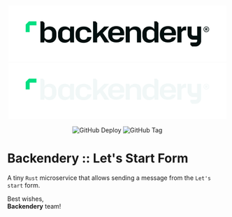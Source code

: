 <!-- markdownlint-disable -->
<p align="center">
  <img src="artwork/PNG/logo-banner-inline-light.png#gh-light-mode-only" width="auto" height="auto" />
  <img src="artwork/PNG/logo-banner-inline-dark.png#gh-dark-mode-only" width="auto" height="auto" />
</p>

<div align="center">

![GitHub Deploy](https://img.shields.io/github/deployments/backendery/backendery-lets-start/shuttle?style=flat&logoColor=f1f7f7&labelColor=030f0f&color=00df82)
![GitHub Tag](https://img.shields.io/github/v/tag/backendery/backendery-lets-start?sort=semver&style=flat&logoColor=f1f7f7&labelColor=030f0f&color=00df82)

</div>
<!-- markdownlint-restore -->

# Backendery :: Let's Start Form
A tiny `Rust` microservice that allows sending a message from the `Let's start` form.


Best wishes,<br>**Backendery** team!
